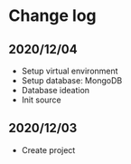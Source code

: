 # Change log

## 2020/12/04

- Setup virtual environment
- Setup database: MongoDB
- Database ideation
- Init source

## 2020/12/03

- Create project
